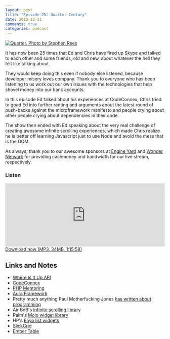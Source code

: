 ```yaml
---
layout: post
title: "Episode 25: Quarter Century"
date: 2012-12-21
comments: true
categories: podcast
---
```


[![Quarter. Photo by Stephen Rees](http://farm8.staticflickr.com/7127/8074598598_50f7919e88_z.jpg)](http://www.flickr.com/photos/stephen_rees/8074598598 "Quarter. Stephen Rees")

It has now been 25 times that Ed and Chris have fired up Skype
and talked to each other and some friends, old and new, about
whatever the hell they felt like talking about.

They would keep doing this even if nobody else listened, because
developer misery loves company. Thank you to everyone who has
been listening to us work out our own issues with the technologies
that help shovel money into our bank accounts.

In this episode Ed talked about his experiences at CodeConnex,
Chris tried to goad Ed into further ranting and arguments about
the latest round of push-backs against the microframework manifesto
and people crying about other people crying about dependencies in
their code.

The show then ended with Ed speaking about the very real challenge
of creating awesome infinite scrolling experiences, which made
Chris realize he is better off learning Javascript just to use
Node and avoid the mess that is the DOM.

As always, thank you to our awesome sponsors at [Engine Yard](http://engineyard.com)
and [Wonder Network](http://wondernetworks.com) for providing 
cashmoney and bandwidth for our live stream, respectively.

### Listen

<iframe frameborder='0' height='200px' scrolling='no' seamless src='https://embed.simplecast.com/35283?color=f5f5f5' width='100%'></iframe>
<a href="http://audio.simplecast.com/35283.mp3" rel="enclosure">Download now (MP3, 34MB, 1:15:58)</a>

## Links and Notes

* [Where Is It Up API](http://api.whereisitup.com)
* [CodeConnex](http://codeconnex.org)
* [PHP Mentoring](http://phpmentoring.org)
* [Aura Framework](http://auraphp.github.com)
* Pretty much anything Paul Motherfucking Jones [has written about programming](http://paul-m-jones.com) 
* Air BnB's [infinite scrolling library](http://airbnb.github.com/infinity/)
* Palm's [Mojo widget library](https://developer.palm.com/content/api/reference/mojo/widgets/list.html)
* HP's [Enyo list widgets](https://github.com/enyojs/enyo/wiki/Lists)
* [SlickGrid](https://github.com/mleibman/SlickGrid)
* [Ember Table](http://addepar.github.com/ember-table)